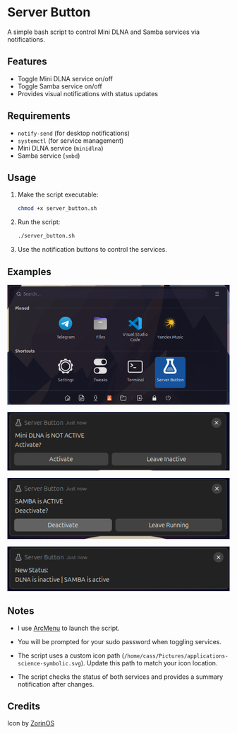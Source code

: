 # Server Button

A simple bash script to control Mini DLNA and Samba services via notifications.

## Features

- Toggle Mini DLNA service on/off
- Toggle Samba service on/off
- Provides visual notifications with status updates

## Requirements

- `notify-send` (for desktop notifications)
- `systemctl` (for service management)
- Mini DLNA service (`minidlna`)
- Samba service (`smbd`)

## Usage

1. Make the script executable:
   ```bash
   chmod +x server_button.sh
   ```

2. Run the script:
   ```bash
   ./server_button.sh
   ```

3. Use the notification buttons to control the services.

## Examples

![](./examples/ArcMenuView.png)

![](./examples/NotActive.png)

![](./examples/Active.png)

![](./examples/NewStatus.png)

## Notes

- I use [ArcMenu](https://github.com/arcmenu/ArcMenu) to launch the script.
- You will be prompted for your sudo password when toggling services.

- The script uses a custom icon path (`/home/cass/Pictures/applications-science-symbolic.svg`). Update this path to match your icon location.
- The script checks the status of both services and provides a summary notification after changes.

## Credits

Icon by [ZorinOS](https://github.com/ZorinOS/zorin-icon-themes)